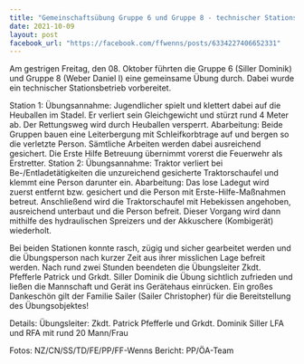 ```yaml
---
title: "Gemeinschaftsübung Gruppe 6 und Gruppe 8 - technischer Stationsbetrieb"
date: 2021-10-09
layout: post
facebook_url: "https://facebook.com/ffwenns/posts/6334227406652331"
---
```


Am gestrigen Freitag, den 08. Oktober führten die Gruppe 6 (Siller Dominik) und Gruppe 8 (Weber Daniel I) eine
gemeinsame Übung durch. Dabei wurde ein technischer Stationsbetrieb vorbereitet. 

Station 1:
Übungsannahme: Jugendlicher spielt und klettert dabei auf die Heuballen im Stadel. Er verliert sein Gleichgewicht und stürzt rund 4 Meter ab. Der Rettungsweg wird durch Heuballen versperrt.
Abarbeitung: Beide Gruppen bauen eine Leiterbergung mit Schleifkorbtrage auf und bergen so die verletzte Person.
Sämtliche Arbeiten werden dabei ausreichend gesichert. Die Erste Hilfe Betreuung übernimmt vorerst die Feuerwehr als Erstretter.
Station 2:
Übungsannahme: Traktor verliert bei Be-/Entladetätigkeiten die unzureichend gesicherte Traktorschaufel und klemmt eine Person darunter ein.
Abarbeitung: Das lose Ladegut wird zuerst entfernt bzw. gesichert und die Person mit Erste-Hilfe-Maßnahmen betreut.
Anschließend wird die Traktorschaufel mit Hebekissen angehoben, ausreichend unterbaut und die Person befreit.
Dieser Vorgang wird dann mithilfe des hydraulischen Spreizers und der Akkuschere (Kombigerät) wiederholt.

Bei beiden Stationen konnte rasch, zügig und sicher gearbeitet werden und die Übungsperson nach kurzer Zeit aus ihrer misslichen Lage befreit werden. 
Nach rund zwei Stunden beendeten die Übungsleiter Zkdt. Pfefferle Patrick und Grkdt. Siller Dominik die Übung sichtlich zufrieden und ließen die Mannschaft und Gerät
ins Gerätehaus einrücken.
Ein großes Dankeschön gilt der Familie Sailer (Sailer Christopher) für die Bereitstellung des Übungsobjektes! 

Details:
Übungsleiter: Zkdt. Patrick Pfefferle und Grkdt. Dominik Siller
LFA und RFA mit rund 20 Mann/Frau 

Fotos: NZ/CN/SS/TD/FE/PP/FF-Wenns
Bericht: PP/ÖA-Team